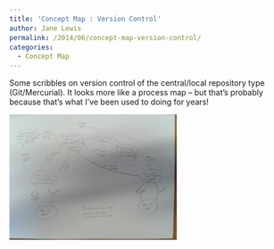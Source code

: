 ```yaml
---
title: 'Concept Map : Version Control'
author: Jane Lewis
permalink: /2014/06/concept-map-version-control/
categories:
  - Concept Map
---
```

Some scribbles on version control of the central/local repository type (Git/Mercurial). It looks more like a process map &#8211; but that&#8217;s probably because that&#8217;s what I&#8217;ve been used to doing for years!

[<img class="alignnone size-medium wp-image-7668" alt="2014-06-16 17.09.41" src="/uploads/2014/06/2014-06-16-17.09.41-300x225.jpg" width="300" height="225" />][1]

 [1]: /uploads/2014/06/2014-06-16-17.09.41.jpg
